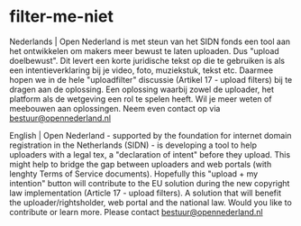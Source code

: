 # filter-me-niet


Nederlands | Open Nederland is met steun van het SIDN fonds een tool aan het ontwikkelen om makers meer bewust te laten uploaden. Dus "upload doelbewust". Dit levert een korte juridische tekst op die te gebruiken is als een intentieverklaring bij je video, foto, muziekstuk, tekst etc. Daarmee hopen we in de hele "uploadfilter" discussie (Artikel 17 - upload filters) bij te dragen aan de oplossing. Een oplossing waarbij zowel de uploader, het platform als de wetgeving een rol te spelen heeft. Wil je meer weten of meebouwen aan oplossingen. Neem even contact op via bestuur@opennederland.nl 


English | Open Nederland - supported by the foundation for internet domain registration in the Netherlands (SIDN) - is developing a tool to help uploaders with a legal tex, a "declaration of intent" before they upload. This might help to bridge the gap between uploaders and web portals (with lenghty Terms of Service documents). Hopefully this "upload + my intention" button will contribute to the EU solution during the new copyright law implementation (Article 17 - upload filters). A solution that will benefit the uploader/rightsholder, web portal and the national law. Would you like to contribute or learn more. Please contact bestuur@opennederland.nl
